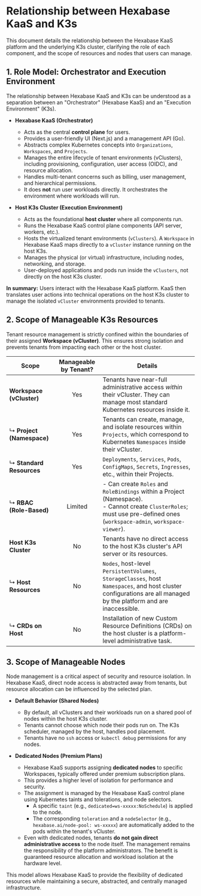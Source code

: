 # Relationship between Hexabase KaaS and K3s

This document details the relationship between the Hexabase KaaS platform and the underlying K3s cluster, clarifying the role of each component, and the scope of resources and nodes that users can manage.

## 1. Role Model: Orchestrator and Execution Environment

The relationship between Hexabase KaaS and K3s can be understood as a separation between an "Orchestrator" (Hexabase KaaS) and an "Execution Environment" (K3s).

- **Hexabase KaaS (Orchestrator)**

  - Acts as the central **control plane** for users.
  - Provides a user-friendly UI (Next.js) and a management API (Go).
  - Abstracts complex Kubernetes concepts into `Organizations`, `Workspaces`, and `Projects`.
  - Manages the entire lifecycle of tenant environments (vClusters), including provisioning, configuration, user access (OIDC), and resource allocation.
  - Handles multi-tenant concerns such as billing, user management, and hierarchical permissions.
  - It does **not** run user workloads directly. It orchestrates the environment where workloads will run.

- **Host K3s Cluster (Execution Environment)**
  - Acts as the foundational **host cluster** where all components run.
  - Runs the Hexabase KaaS control plane components (API server, workers, etc.).
  - Hosts the virtualized tenant environments (`vClusters`). A `Workspace` in Hexabase KaaS maps directly to a `vCluster` instance running on the host K3s.
  - Manages the physical (or virtual) infrastructure, including nodes, networking, and storage.
  - User-deployed applications and pods run inside the `vClusters`, not directly on the host K3s cluster.

**In summary:** Users interact with the Hexabase KaaS platform. KaaS then translates user actions into technical operations on the host K3s cluster to manage the isolated `vCluster` environments provided to tenants.

## 2. Scope of Manageable K3s Resources

Tenant resource management is strictly confined within the boundaries of their assigned **Workspace (vCluster)**. This ensures strong isolation and prevents tenants from impacting each other or the host cluster.

| Scope                     | Manageable by Tenant? | Details                                                                                                                                                                     |
| ------------------------- | :-------------------: | --------------------------------------------------------------------------------------------------------------------------------------------------------------------------- |
| **Workspace (vCluster)**  |          Yes          | Tenants have near-full administrative access _within_ their vCluster. They can manage most standard Kubernetes resources inside it.                                         |
| ↳ **Project (Namespace)** |          Yes          | Tenants can create, manage, and isolate resources within `Projects`, which correspond to Kubernetes `Namespaces` inside their vCluster.                                     |
| ↳ **Standard Resources**  |          Yes          | `Deployments`, `Services`, `Pods`, `ConfigMaps`, `Secrets`, `Ingresses`, etc., within their Projects.                                                                       |
| ↳ **RBAC (Role-Based)**   |        Limited        | - Can create `Roles` and `RoleBindings` within a Project (Namespace).<br>- Cannot create `ClusterRoles`; must use pre-defined ones (`workspace-admin`, `workspace-viewer`). |
| **Host K3s Cluster**      |          No           | Tenants have no direct access to the host K3s cluster's API server or its resources.                                                                                        |
| ↳ **Host Resources**      |          No           | `Nodes`, host-level `PersistentVolumes`, `StorageClasses`, host `Namespaces`, and host cluster configurations are all managed by the platform and are inaccessible.         |
| ↳ **CRDs on Host**        |          No           | Installation of new Custom Resource Definitions (CRDs) on the host cluster is a platform-level administrative task.                                                         |

## 3. Scope of Manageable Nodes

Node management is a critical aspect of security and resource isolation. In Hexabase KaaS, direct node access is abstracted away from tenants, but resource allocation can be influenced by the selected plan.

- **Default Behavior (Shared Nodes)**

  - By default, all vClusters and their workloads run on a shared pool of nodes within the host K3s cluster.
  - Tenants cannot choose which node their pods run on. The K3s scheduler, managed by the host, handles pod placement.
  - Tenants have no `ssh` access or `kubectl debug` permissions for any nodes.

- **Dedicated Nodes (Premium Plans)**
  - Hexabase KaaS supports assigning **dedicated nodes** to specific Workspaces, typically offered under premium subscription plans.
  - This provides a higher level of isolation for performance and security.
  - The assignment is managed by the Hexabase KaaS control plane using Kubernetes taints and tolerations, and node selectors.
    - A specific `taint` (e.g., `dedicated=ws-xxxxx:NoSchedule`) is applied to the node.
    - The corresponding `toleration` and a `nodeSelector` (e.g., `hexabase.ai/node-pool: ws-xxxxx`) are automatically added to the pods within the tenant's vCluster.
  - Even with dedicated nodes, tenants **do not gain direct administrative access** to the node itself. The management remains the responsibility of the platform administrators. The benefit is guaranteed resource allocation and workload isolation at the hardware level.

This model allows Hexabase KaaS to provide the flexibility of dedicated resources while maintaining a secure, abstracted, and centrally managed infrastructure.
